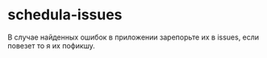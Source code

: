 # schedula-issues

В случае найденных ошибок в приложении зарепорьте их в issues, если повезет то я их пофикшу.
